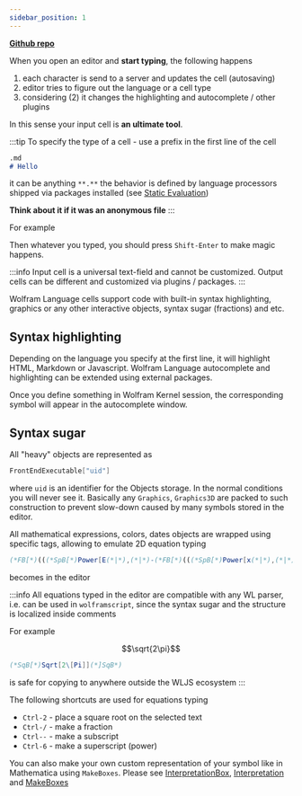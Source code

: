 ```yaml
---
sidebar_position: 1
---
```




__[Github repo](https://github.com/JerryI/wljs-editor)__

When you open an editor and __start typing__, the following happens
1. each character is send to a server and updates the cell (autosaving)
2. editor tries to figure out the language or a cell type 
3. considering (2) it changes the highlighting and autocomplete / other plugins

In this sense your input cell is __an ultimate tool__.

:::tip
To specify the type of a cell - use a prefix in the first line of the cell
```markdown
.md
# Hello
```
it can be anything `**.**` the behavior is defined by language processors shipped via packages installed (see [Static Evaluation](../Development/Evaluation/Static.md))

**Think about it if it was an anonymous file**
:::

For example



Then whatever you typed, you should press `Shift-Enter` to make magic happens.

:::info
Input cell is a universal text-field and cannot be customized. Output cells can be different and customized via plugins / packages.
:::

Wolfram Language cells support code with built-in syntax highlighting, graphics or any other interactive objects, syntax sugar (fractions) and etc.

## Syntax highlighting
Depending on the language you specify at the first line, it will highlight HTML, Markdown or Javascript. Wolfram Language autocomplete and highlighting can be extended using external packages.

Once you define something in Wolfram Kernel session, the corresponding symbol will appear in the autocomplete window.

## Syntax sugar
All "heavy" objects are represented as

```mathematica
FrontEndExecutable["uid"]
```

where `uid` is an identifier for the Objects storage. In the normal conditions you will never see it. Basically any `Graphics`, `Graphics3D` are packed to such construction to prevent slow-down caused by many symbols stored in the editor.

All mathematical expressions, colors, dates objects are wrapped using specific tags, allowing to emulate 2D equation typing 

```mathematica
(*FB[*)(((*SpB[*)Power[E(*|*),(*|*)-(*FB[*)(((*SpB[*)Power[x(*|*),(*|*)2](*]SpB*))(*,*)/(*,*)(2))(*]FB*)](*]SpB*))(*,*)/(*,*)((*SqB[*)Sqrt[2\[Pi]](*]SqB*)))(*]FB*) 
```

becomes in the editor



:::info
All equations typed in the editor are compatible with any WL parser,  i.e. can be used in `wolframscript`, since the syntax sugar and the structure is localized inside comments

For example

$$\sqrt{2\pi}$$

```mathematica
(*SqB[*)Sqrt[2\[Pi]](*]SqB*)
```
is safe for copying to anywhere outside the WLJS ecosystem
:::

The following shortcuts are used for equations typing

- `Ctrl-2` - place a square root on the selected text
- `Ctrl-/` - make a fraction
- `Ctrl--` - make a subscript
- `Ctrl-6` - make a superscript (power)

You can also make your own custom representation of your symbol like in Mathematica using `MakeBoxes`. Please see [InterpretationBox](../Reference/Decorations/InterpretationBox.md), [Interpretation](../Reference/Decorations/Interpretation.md) and [MakeBoxes](../Reference/Decorations/MakeBoxes.md)